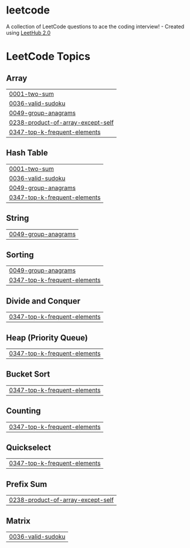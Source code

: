 # leetcode
A collection of LeetCode questions to ace the coding interview! - Created using [LeetHub 2.0](https://github.com/maitreya2954/LeetHub-2.0-Firefox)

<!---LeetCode Topics Start-->
# LeetCode Topics
## Array
|  |
| ------- |
| [0001-two-sum](https://github.com/RayLaciste/leetcode/tree/master/0001-two-sum) |
| [0036-valid-sudoku](https://github.com/RayLaciste/leetcode/tree/master/0036-valid-sudoku) |
| [0049-group-anagrams](https://github.com/RayLaciste/leetcode/tree/master/0049-group-anagrams) |
| [0238-product-of-array-except-self](https://github.com/RayLaciste/leetcode/tree/master/0238-product-of-array-except-self) |
| [0347-top-k-frequent-elements](https://github.com/RayLaciste/leetcode/tree/master/0347-top-k-frequent-elements) |
## Hash Table
|  |
| ------- |
| [0001-two-sum](https://github.com/RayLaciste/leetcode/tree/master/0001-two-sum) |
| [0036-valid-sudoku](https://github.com/RayLaciste/leetcode/tree/master/0036-valid-sudoku) |
| [0049-group-anagrams](https://github.com/RayLaciste/leetcode/tree/master/0049-group-anagrams) |
| [0347-top-k-frequent-elements](https://github.com/RayLaciste/leetcode/tree/master/0347-top-k-frequent-elements) |
## String
|  |
| ------- |
| [0049-group-anagrams](https://github.com/RayLaciste/leetcode/tree/master/0049-group-anagrams) |
## Sorting
|  |
| ------- |
| [0049-group-anagrams](https://github.com/RayLaciste/leetcode/tree/master/0049-group-anagrams) |
| [0347-top-k-frequent-elements](https://github.com/RayLaciste/leetcode/tree/master/0347-top-k-frequent-elements) |
## Divide and Conquer
|  |
| ------- |
| [0347-top-k-frequent-elements](https://github.com/RayLaciste/leetcode/tree/master/0347-top-k-frequent-elements) |
## Heap (Priority Queue)
|  |
| ------- |
| [0347-top-k-frequent-elements](https://github.com/RayLaciste/leetcode/tree/master/0347-top-k-frequent-elements) |
## Bucket Sort
|  |
| ------- |
| [0347-top-k-frequent-elements](https://github.com/RayLaciste/leetcode/tree/master/0347-top-k-frequent-elements) |
## Counting
|  |
| ------- |
| [0347-top-k-frequent-elements](https://github.com/RayLaciste/leetcode/tree/master/0347-top-k-frequent-elements) |
## Quickselect
|  |
| ------- |
| [0347-top-k-frequent-elements](https://github.com/RayLaciste/leetcode/tree/master/0347-top-k-frequent-elements) |
## Prefix Sum
|  |
| ------- |
| [0238-product-of-array-except-self](https://github.com/RayLaciste/leetcode/tree/master/0238-product-of-array-except-self) |
## Matrix
|  |
| ------- |
| [0036-valid-sudoku](https://github.com/RayLaciste/leetcode/tree/master/0036-valid-sudoku) |
<!---LeetCode Topics End-->
